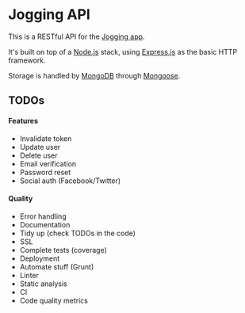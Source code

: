 # Jogging API

This is a RESTful API for the [Jogging app](https://github.com/irodrigo17/jogging-demo-app).

It's built on top of a [Node.js](http://nodejs.org/) stack, using [Express.js](http://expressjs.com/) as the basic HTTP framework.

Storage is handled by [MongoDB](http://www.mongodb.org/) through [Mongoose](http://mongoosejs.com/).

## TODOs

#### Features

- Invalidate token
- Update user
- Delete user
- Email verification
- Password reset
- Social auth (Facebook/Twitter)

#### Quality

- Error handling
- Documentation
- Tidy up (check TODOs in the code)
- SSL
- Complete tests (coverage)
- Deployment
- Automate stuff (Grunt)
- Linter
- Static analysis
- CI
- Code quality metrics
